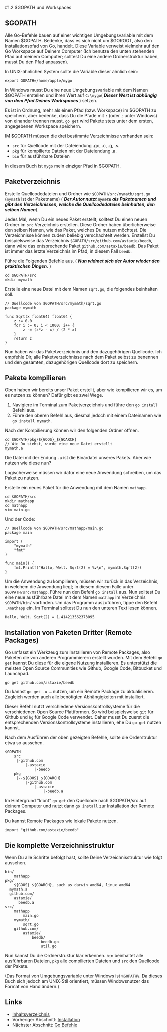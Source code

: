 #1.2 $GOPATH und Workspaces

## $GOPATH

Alle Go-Befehle bauen auf einer wichtigen Umgebungsvariable mit dem Namen $GOPATH. Bedenke, dass es sich nicht um $GOROOT, also den Installationspfad von Go, handelt. Diese Variable verweist vielmehr auf den Go Workspace auf Deinem Computer (Ich benutze den unten stehenden Pfad auf meinem Computer; solltest Du eine andere Ordnerstruktur haben, musst Du den Pfad anpassen).

In UNIX-ähnlichen System sollte die Variable dieser ähnlich sein:

	export GOPATH=/home/apple/mygo

In Windows musst Du eine neue Umgebungsvariable mit dem Namen $GOPATH erstellen und ihren Wert auf `C:\mygo`( ***Dieser Wert ist abhängig von dem Pfad Deines Workspaces*** ) setzen.

Es ist in Ordnung, mehr als einen Pfad (bzw. Workspace) im $GOPATH zu speichern, aber bedenke, dass Du die Pfade mit `:` (oder `;` unter Windows) von einander trennen musst. `go get` wird Pakete stets unter dem ersten, angegebenen Workspace speichern.

IM $GOPATH müssen die drei bestimmte Verzeichnisse vorhanden sein:

- `src` für Quellcode mit der Dateiendung .go, .c, .g, .s.
- `pkg` für kompilierte Dateien mit der Dateiendung .a.
- `bin` für ausführbare Dateien


In diesem Buch ist `mygo` mein einziger Pfad in $GOPATH.

## Paketverzeichnis

Erstelle Quellcodedateien und Ordner wie `$GOPATH/src/mymath/sqrt.go` (`mymath` ist der Paketname) ( ***Der Autor nutzt `mymath` als Paketnamen und gibt den Verzeichnissen, welche die Quellcodedateien beinhalten, den selben Namen***).

Jedes Mal, wenn Du ein neues Paket erstellt, solltest Du einen neuen Ordner im `src` Verzeichnis erstellen. Diese Ordner haben überlicherweise den selben Namen, wie das Paket, welches Du nutzen möchtest. Die Verzeichnisse können zudem beliebig verschachtelt werden. Erstellst Du beispielsweise das Verzeichnis `$GOPATH/src/github.com/astaxie/beedb`, dann wäre das entsprechende Paket `github.com/astaxie/beedb`. Das Paket ist immer das letzte Verzeichnis im Pfad, in diesem Fall `beedb`.

Führe die Folgenden Befehle aus. ( ***Nun widmet sich der Autor wieder den praktischen Dingen.*** )

	cd $GOPATH/src
	mkdir mymath
	
Erstelle eine neue Datei mit dem Namen `sqrt.go`, die folgendes beinhalten soll.

	// Quellcode von $GOPATH/src/mymath/sqrt.go
	package mymath
	
	func Sqrt(x float64) float64 {
		z := 0.0
		for i := 0; i < 1000; i++ {
			z -= (z*z - x) / (2 * x)
		}
		return z
	}
	
Nun haben wir das Paketverzeichnis und den dazugehörigen Quellcode. Ich empfehle Dir, alle Paketverzeichnisse nach dem Paket selbst zu benennen und den gesamten, dazugehörigen Quellcode dort zu speichern.

## Pakete kompilieren

Oben haben wir bereits unser Paket erstellt, aber wie kompilieren wir es, um es nutzen zu können? Dafür gibt es zwei Wege.

1. Navigiere im Terminal zum Paketverzeichnis und führe den `go install` Befehl aus.
2. Führe den oberen Befehl aus, diesmal jedoch mit einem Dateinamen wie `go install mymath`.


Nach der Kompilierung können wir den folgenden Ordner öffnen.

	cd $GOPATH/pkg/${GOOS}_${GOARCH}
	// Wie Du siehst, wurde eine neue Datei erstellt
	mymath.a
	
Die Datei mit der Endung `.a` ist die Binärdatei unseres Pakets. Aber wie nutzen wie diese nun?

Logischerweise müssen wir dafür eine neue Anwendung schreiben, um das Paket zu nutzen.

Erstelle ein neues Paket für die Anwendung mit dem Namen `mathapp`.

	cd $GOPATH/src
	mkdir mathapp
	cd mathapp
	vim main.go
	
Und der Code: 

	// Quellcode von $GOPATH/src/mathapp/main.go 
	package main
	
	import (
		"mymath"
		"fmt"
	)
	
	func main() {
		fmt.Printf("Hallo, Welt. Sqrt(2) = %v\n", mymath.Sqrt(2))
	}
	
Um die Anwendung zu kompilieren, müssen wir zurück in das Verzeichnis, in welchem die Anwendung liegt; in diesem diesem Falle unter `$GOPATH/src/mathapp`. Führe nun den Befehl `go install` aus. Nun solltest Du eine neue ausführbare Datei mit dem Namen `mathapp` im Verzeichnis `$GOPATH/bin/` vorfinden. Um das Programm auszuführen, tippe den Befehl `./mathapp` ein. Im Terminal solltest Du nun den unteren Text lesen können.

	Hallo, Welt. Sqrt(2) = 1.414213562373095
	
## Installation von Paketen Dritter (Remote Packages)

Go umfasst ein Werkzeug zum Installieren von Remote Packages, also Paketen die von anderen Programmierern erstellt wurden. Mit dem Befehl `go get` kannst Du diese für die eigene Nutzung installieren. Es unterstützt die meisten Open Source Communities wie Github, Google Code, Bitbucket und Launchpad.

	go get github.com/astaxie/beedb
	
Du kannst `go get -u …` nutzen, um ein Remote Package zu aktualisieren. Zugleich werden auch alle benötigten Abhängigkeiten mit installiert.

Dieser Befehl nutzt verschiedene Versionskontrollsysteme für die verschiedenen Open Source Plattformen. So wird beispielsweise `git` für Github und `hg` für Google Code verwendet. Daher musst Du zuerst die entsprechenden Versionskontrollsysteme installieren, ehe Du `go get` nutzen kannst.

Nach dem Ausführen der oben gezeigten Befehle, sollte die Orderstruktur etwa so aussehen.

	$GOPATH
		src
		 |-github.com
		 	 |-astaxie
		 	 	 |-beedb
		pkg
		 |--${GOOS}_${GOARCH}
		 	 |-github.com
		 	 	 |-astaxie
		 	 	 	 |-beedb.a
		 	 	 	 
Im Hintergrund "klont" `go get` den Quellcode nach $GOPATH/src auf deinem Computer und nutzt dann `go install` zur Installation der Remote Packages.

Du kannst Remote Packages wie lokale Pakete nutzen. 

	import "github.com/astaxie/beedb"
	
## Die komplette Verzeichnisstruktur

Wenn Du alle Schritte befolgt hast, sollte Deine Verzeichnisstruktur wie folgt aussehen.

	bin/
		mathapp
	pkg/
		${GOOS}_${GOARCH}, such as darwin_amd64, linux_amd64
      mymath.a
      github.com/
        astaxie/
          beedb.a
	src/
		mathapp
			main.go
		mymath/
			sqrt.go
		github.com/
			astaxie/
				beedb/
					beedb.go
					util.go
					
Nun kannst Du die Ordnerstruktur klar erkennen. `bin` beinhaltet alle ausführbaren Dateien, `pkg` alle compilierten Dateien und `src` den Quellcode der Pakete.

(Das Format von Umgebungsvariable unter Windows ist `%GOPATH%`. Da dieses Buch sich jedoch am UNIX-Stil orientiert, müssen Windowsnutzer das Format von Hand ändern.)

## Links

- [Inhaltsverzeichnis](preface.md)
- Vorheriger Abschnitt: [Installation](01.1.md)
- Nächster Abschnitt: [Go Befehle](01.3.md)
